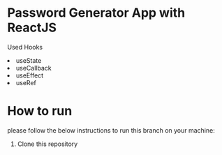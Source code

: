 # Password Generator App with ReactJS
Used Hooks
  <li>useState</li>
  <li>useCallback</li>
  <li>useEffect</li>
  <li>useRef</li>

# How to run
please follow the below instructions to run this branch on your machine:
1. Clone this repository
